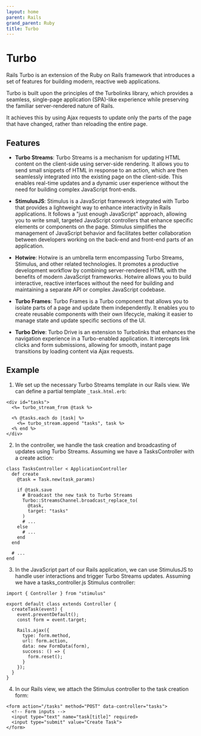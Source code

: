 ```yaml
---
layout: home
parent: Rails
grand_parent: Ruby
title: Turbo
---
```


# Turbo

Rails Turbo is an extension of the Ruby on Rails framework that introduces a set of features for building modern, reactive web applications. 

Turbo is built upon the principles of the Turbolinks library, which provides a seamless, single-page application (SPA)-like experience while preserving the familiar server-rendered nature of Rails. 

It achieves this by using Ajax requests to update only the parts of the page that have changed, rather than reloading the entire page.

## Features

- **Turbo Streams**: Turbo Streams is a mechanism for updating HTML content on the client-side using server-side rendering. It allows you to send small snippets of HTML in response to an action, which are then seamlessly integrated into the existing page on the client-side. This enables real-time updates and a dynamic user experience without the need for building complex JavaScript front-ends.

- **StimulusJS**: Stimulus is a JavaScript framework integrated with Turbo that provides a lightweight way to enhance interactivity in Rails applications. It follows a "just enough JavaScript" approach, allowing you to write small, targeted JavaScript controllers that enhance specific elements or components on the page. Stimulus simplifies the management of JavaScript behavior and facilitates better collaboration between developers working on the back-end and front-end parts of an application.

- **Hotwire**: Hotwire is an umbrella term encompassing Turbo Streams, Stimulus, and other related technologies. It promotes a productive development workflow by combining server-rendered HTML with the benefits of modern JavaScript frameworks. Hotwire allows you to build interactive, reactive interfaces without the need for building and maintaining a separate API or complex JavaScript codebase.

- **Turbo Frames**: Turbo Frames is a Turbo component that allows you to isolate parts of a page and update them independently. It enables you to create reusable components with their own lifecycle, making it easier to manage state and update specific sections of the UI.

- **Turbo Drive**: Turbo Drive is an extension to Turbolinks that enhances the navigation experience in a Turbo-enabled application. It intercepts link clicks and form submissions, allowing for smooth, instant page transitions by loading content via Ajax requests.

## Example

1. We set up the necessary Turbo Streams template in our Rails view. We can define a partial template `_task.html.erb`:

```
<div id="tasks">
  <%= turbo_stream_from @task %>

  <% @tasks.each do |task| %>
    <%= turbo_stream.append "tasks", task %>
  <% end %>
</div>
```

2. In the controller, we handle the task creation and broadcasting of updates using Turbo Streams. Assuming we have a TasksController with a create action:

```
class TasksController < ApplicationController
  def create
    @task = Task.new(task_params)

    if @task.save
      # Broadcast the new task to Turbo Streams
      Turbo::StreamsChannel.broadcast_replace_to(
        @task, 
        target: "tasks"
      )
      # ...
    else
      # ...
    end
  end

  # ...
end
```

3. In the JavaScript part of our Rails application, we can use StimulusJS to handle user interactions and trigger Turbo Streams updates. Assuming we have a tasks_controller.js Stimulus controller:

```
import { Controller } from "stimulus"

export default class extends Controller {
  createTask(event) {
    event.preventDefault();
    const form = event.target;

    Rails.ajax({
      type: form.method,
      url: form.action,
      data: new FormData(form),
      success: () => {
        form.reset();
      }
    });
  }
}
```

4. In our Rails view, we attach the Stimulus controller to the task creation form:

```
<form action="/tasks" method="POST" data-controller="tasks">
  <!-- Form inputs -->
  <input type="text" name="task[title]" required>
  <input type="submit" value="Create Task">
</form>
```
